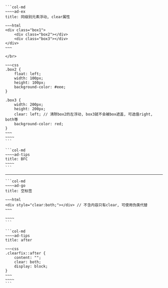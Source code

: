 ````col
```col-md
~~~~ad-ex
title: 同级别元素浮动, clear属性

~~~html
<div class="box1">  
	<div class="box2"></div>  
	<div class="box3"></div>  
</div>
~~~

</br>

~~~css
.box2 {
    float: left;
    width: 100px;
    height: 100px;
    background-color: #eee;
}

.box3 {
    width: 200px;
    height: 200px;
    clear: left; // 清除box2的左浮动, box3就不会被box遮盖, 可选值right, both等
    background-color: red;
}
~~~
~~~~
```

```col-md
~~~~ad-tips
title: BFC
~~~~
```

````
---
````col
```col-md
~~~~ad-go
title: 空标签

~~~html
<div style="clear:both;"></div> // 不含内容只有clear, 可使用伪类代替
~~~

~~~~
```

```col-md
~~~~ad-tips
title: after

~~~css
.clearfix::after {  
	content: "";  
	clear: both;  
	display: block;  
}
~~~
~~~~
```
````

